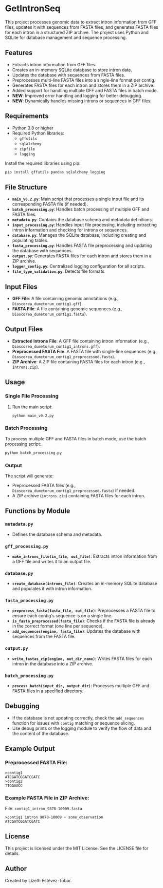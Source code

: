 # GetIntronSeq

This project processes genomic data to extract intron information from GFF files, updates it with sequences from FASTA files, and generates FASTA files for each intron in a structured ZIP archive. The project uses Python and SQLite for database management and sequence processing.

## Features

- Extracts intron information from GFF files.
- Creates an in-memory SQLite database to store intron data.
- Updates the database with sequences from FASTA files.
- Preprocesses multi-line FASTA files into a single-line format per contig.
- Generates FASTA files for each intron and stores them in a ZIP archive.
- Added support for handling multiple GFF and FASTA files in batch mode.
- **NEW**: Improved error handling and logging for better debugging.
- **NEW**: Dynamically handles missing introns or sequences in GFF files.

## Requirements

- Python 3.8 or higher
- Required Python libraries:
  - `gffutils`
  - `sqlalchemy`
  - `zipfile`
  - `logging`

Install the required libraries using pip:
```bash
pip install gffutils pandas sqlalchemy logging
```

## File Structure

- **`main_v0.2.py`**: Main script that processes a single input file and its corresponding FASTA file (if needed).
- **`batch_processing.py`**: Handles batch processing of multiple GFF and FASTA files.
- **`metadata.py`**: Contains the database schema and metadata definitions.
- **`input_processing.py`**: Handles input file processing, including extracting intron information and checking for introns or sequences.
- **`database.py`**: Manages the SQLite database, including creating and populating tables.
- **`fasta_processing.py`**: Handles FASTA file preprocessing and updating the database with sequences.
- **`output.py`**: Generates FASTA files for each intron and stores them in a ZIP archive.
- **`logger_config.py`**: Centralized logging configuration for all scripts.
- **`file_type_validation.py`**: Detects file formats.

## Input Files

- **GFF File**: A file containing genomic annotations (e.g., `Dioscorea_dumetorum_contig1.gff`).
- **FASTA File**: A file containing genomic sequences (e.g., `Dioscorea_dumetorum_contig1.fasta`).

## Output Files

- **Extracted Introns File**: A GFF file containing intron information (e.g., `Dioscorea_dumetorum_contig1_introns.gff`).
- **Preprocessed FASTA File**: A FASTA file with single-line sequences (e.g., `Dioscorea_dumetorum_contig1_preprocessed.fasta`).
- **ZIP Archive**: A ZIP file containing FASTA files for each intron (e.g., `introns.zip`).

## Usage

### Single File Processing
1. Run the main script:
   ```bash
   python main_v0.2.py
   ```

### Batch Processing
To process multiple GFF and FASTA files in batch mode, use the batch processing script:
```bash
python batch_processing.py
```

### Output
The script will generate:
- Preprocessed FASTA files (e.g., `Dioscorea_dumetorum_contig1_preprocessed.fasta`) if needed.
- A ZIP archive (`introns.zip`) containing FASTA files for each intron.

## Functions by Module

### `metadata.py`
- Defines the database schema and metadata.

### `gff_processing.py`
- **`make_introns_file(in_file, out_file)`**: Extracts intron information from a GFF file and writes it to an output file.

### `database.py`
- **`create_database(introns_file)`**: Creates an in-memory SQLite database and populates it with intron information.

### `fasta_processing.py`
- **`preprocess_fasta(fasta_file, out_file)`**: Preprocesses a FASTA file to ensure each contig's sequence is on a single line.
- **`is_fasta_preprocessed(fasta_file)`**: Checks if the FASTA file is already in the correct format (one line per sequence).
- **`add_sequences(engine, fasta_file)`**: Updates the database with sequences from the FASTA file.

### `output.py`
- **`write_fastas_zip(engine, out_dir_name)`**: Writes FASTA files for each intron in the database into a ZIP archive.

### `batch_processing.py`
- **`process_batch(input_dir, output_dir)`**: Processes multiple GFF and FASTA files in a specified directory.

## Debugging

- If the database is not updating correctly, check the `add_sequences` function for issues with `contig` matching or sequence slicing.
- Use debug prints or the logging module to verify the flow of data and the content of the database.

## Example Output

### Preprocessed FASTA File:
```
>contig1
ATCGATCGGATCGATC
>contig2
TTGGAACC
```

### Example FASTA File in ZIP Archive:
File: `contig1_intron_9878-10009.fasta`
```
>contig1 intron 9878-10009 + some_observation
ATCGATCGGATCGATC
```

## License

This project is licensed under the MIT License. See the LICENSE file for details.

## Author

Created by Lizeth Estévez-Tobar.

